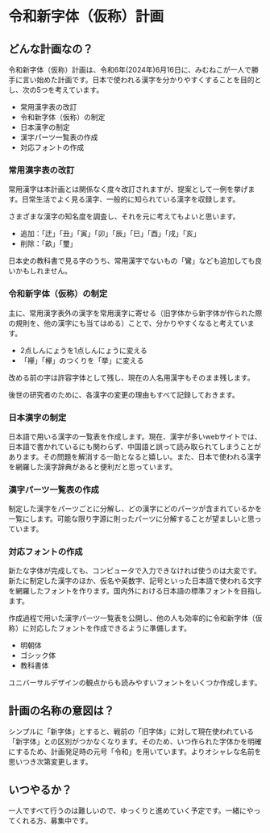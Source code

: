 # 令和新字体（仮称）計画

## どんな計画なの？
令和新字体（仮称）計画は、令和6年(2024年)6月16日に、みむねこが一人で勝手に言い始めた計画です。日本で使われる漢字を分かりやすくすることを目的とし、次の5つを考えています。

- 常用漢字表の改訂
- 令和新字体（仮称）の制定
- 日本漢字の制定
- 漢字パーツ一覧表の作成
- 対応フォントの作成

### 常用漢字表の改訂
常用漢字は本計画とは関係なく度々改訂されますが、提案として一例を挙げます。日常生活でよく見る漢字、一般的に知られている漢字を収録します。

さまざまな漢字の知名度を調査し、それを元に考えてもよいと思います。

- 追加：「迂」「丑」「寅」「卯」「辰」「巳」「酉」「戌」「亥」
- 削除：「畝」「璽」

日本史の教科書で見る字のうち、常用漢字でないもの「鸞」なども追加しても良いかもしれません。

### 令和新字体（仮称）の制定
主に、常用漢字表外の漢字を常用漢字に寄せる（旧字体から新字体が作られた際の規則を、他の漢字にも当てはめる）ことで、分かりやすくなると考えています。

- 2点しんにょうを1点しんにょうに変える
- 「襷」「欅」のつくりを「挙」に変える

改める前の字は許容字体として残し、現在の人名用漢字もそのまま残します。

後世の研究者のために、各漢字の変更の理由もすべて記録しておきます。

### 日本漢字の制定
日本語で用いる漢字の一覧表を作成します。現在、漢字が多いwebサイトでは、日本語で書かれているにも関わらず、中国語と誤って読み取られてしまうことがあります。その問題を解消する一助となると嬉しい。また、日本で使われる漢字を網羅した漢字辞典があると便利だと思っています。

### 漢字パーツ一覧表の作成
制定した漢字をパーツごとに分解し、どの漢字にどのパーツが含まれているかを一覧にします。可能な限り字源に則ったパーツに分解することが望ましいと思っています。

### 対応フォントの作成
新たな字体が完成しても、コンピュータで入力できなければ使うのは大変です。新たに制定した漢字のほか、仮名や英数字、記号といった日本語で使われる文字を網羅したフォントを作ります。国内外における日本語の標準フォントを目指します。

作成過程で用いた漢字パーツ一覧表を公開し、他の人も効率的に令和新字体（仮称）に対応したフォントを作成できるように準備します。

- 明朝体
- ゴシック体
- 教科書体

ユニバーサルデザインの観点からも読みやすいフォントをいくつか作成します。

## 計画の名称の意図は？
シンプルに「新字体」とすると、戦前の「旧字体」に対して現在使われている「新字体」との区別がつかなくなります。そのため、いつ作られた字体かを明確にするため、計画発足時の元号「令和」を用いています。よりオシャレな名前を思いつき次第変更します。

## いつやるか？
一人ですべて行うのは難しいので、ゆっくりと進めていく予定です。一緒にやってくれる方、募集中です。
